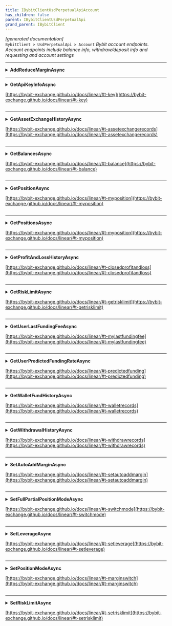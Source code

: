 ```yaml
---
title: IBybitClientUsdPerpetualApiAccount
has_children: false
parent: IBybitClientUsdPerpetualApi
grand_parent: IBybitClient
---
```

*[generated documentation]*  
`BybitClient > UsdPerpetualApi > Account`
*Bybit account endpoints. Account endpoints include balance info, withdraw/deposit info and requesting and account settings*
  

***

<details>
<summary>
<b>AddReduceMarginAsync</b>  

</summary>
<p>

```C#  
Task<WebCallResult<BybitMarginResult>> AddReduceMarginAsync(string symbol, OrderSide side, decimal margin, [Optional] long? receiveWindow, [Optional] CancellationToken ct);  
```  

|Parameter|Description|
|---|---|
|`symbol`|The symbol|
|`side`|The side|
|`margin`|Margin to add (positive) or remove (negative)|
|`receiveWindow`|The receive window for which this request is active. When the request takes longer than this to complete the server will reject the request|
|`ct`|Cancellation token|

*Add/reduce margin*  

</p>
</details>

***

<details>
<summary>
<b>GetApiKeyInfoAsync</b>  

[https://bybit-exchange.github.io/docs/linear/#t-key](https://bybit-exchange.github.io/docs/linear/#t-key)  
</summary>
<p>

```C#  
Task<WebCallResult<IEnumerable<ByBitApiKeyInfo>>> GetApiKeyInfoAsync([Optional] long? receiveWindow, [Optional] CancellationToken ct);  
```  

|Parameter|Description|
|---|---|
|`receiveWindow`|The receive window for which this request is active. When the request takes longer than this to complete the server will reject the request|
|`ct`|Cancellation token|

*Get Api key info*  

</p>
</details>

***

<details>
<summary>
<b>GetAssetExchangeHistoryAsync</b>  

[https://bybit-exchange.github.io/docs/linear/#t-assetexchangerecords](https://bybit-exchange.github.io/docs/linear/#t-assetexchangerecords)  
</summary>
<p>

```C#  
Task<WebCallResult<IEnumerable<BybitExchangeHistoryEntry>>> GetAssetExchangeHistoryAsync([Optional] long? fromId, [Optional] SearchDirection? direction, [Optional] int? limit, [Optional] long? receiveWindow, [Optional] CancellationToken ct);  
```  

|Parameter|Description|
|---|---|
|`fromId`|Filter by id|
|`direction`|Filter by direction|
|`limit`|Max records|
|`receiveWindow`|The receive window for which this request is active. When the request takes longer than this to complete the server will reject the request|
|`ct`|Cancellation token|

*Get asset exchange history*  

</p>
</details>

***

<details>
<summary>
<b>GetBalancesAsync</b>  

[https://bybit-exchange.github.io/docs/linear/#t-balance](https://bybit-exchange.github.io/docs/linear/#t-balance)  
</summary>
<p>

```C#  
Task<WebCallResult<Dictionary<string, BybitBalance>>> GetBalancesAsync([Optional] string? asset, [Optional] long? receiveWindow, [Optional] CancellationToken ct);  
```  

|Parameter|Description|
|---|---|
|`asset`|Filter by asset|
|`receiveWindow`|The receive window for which this request is active. When the request takes longer than this to complete the server will reject the request|
|`ct`|Cancellation token|

*Get wallet balances*  

</p>
</details>

***

<details>
<summary>
<b>GetPositionAsync</b>  

[https://bybit-exchange.github.io/docs/linear/#t-myposition](https://bybit-exchange.github.io/docs/linear/#t-myposition)  
</summary>
<p>

```C#  
Task<WebCallResult<IEnumerable<BybitPositionUsd>>> GetPositionAsync(string symbol, [Optional] long? receiveWindow, [Optional] CancellationToken ct);  
```  

|Parameter|Description|
|---|---|
|`symbol`|Filter by symbol|
|`receiveWindow`|The receive window for which this request is active. When the request takes longer than this to complete the server will reject the request|
|`ct`|Cancellation token|

*Get user positions*  

</p>
</details>

***

<details>
<summary>
<b>GetPositionsAsync</b>  

[https://bybit-exchange.github.io/docs/linear/#t-myposition](https://bybit-exchange.github.io/docs/linear/#t-myposition)  
</summary>
<p>

```C#  
Task<WebCallResult<IEnumerable<BybitPositionUsd>>> GetPositionsAsync([Optional] long? receiveWindow, [Optional] CancellationToken ct);  
```  

|Parameter|Description|
|---|---|
|`receiveWindow`|The receive window for which this request is active. When the request takes longer than this to complete the server will reject the request|
|`ct`|Cancellation token|

*Get user positions*  

</p>
</details>

***

<details>
<summary>
<b>GetProfitAndLossHistoryAsync</b>  

[https://bybit-exchange.github.io/docs/linear/#t-closedprofitandloss](https://bybit-exchange.github.io/docs/linear/#t-closedprofitandloss)  
</summary>
<p>

```C#  
Task<WebCallResult<BybitPage<IEnumerable<BybitPnlEntry>>>> GetProfitAndLossHistoryAsync(string symbol, [Optional] DateTime? startTime, [Optional] DateTime? endTime, [Optional] TradeType? type, [Optional] int? page, [Optional] int? pageSize, [Optional] long? receiveWindow, [Optional] CancellationToken ct);  
```  

|Parameter|Description|
|---|---|
|`symbol`|The symbol to get records for|
|`startTime`|Filter by startTime|
|`endTime`|Filter by endTime|
|`type`|Filter by type|
|`page`|Page|
|`pageSize`|Page size|
|`receiveWindow`|The receive window for which this request is active. When the request takes longer than this to complete the server will reject the request|
|`ct`|Cancellation token|

*Get user's profit and loss records*  

</p>
</details>

***

<details>
<summary>
<b>GetRiskLimitAsync</b>  

[https://bybit-exchange.github.io/docs/linear/#t-getrisklimit](https://bybit-exchange.github.io/docs/linear/#t-getrisklimit)  
</summary>
<p>

```C#  
Task<WebCallResult<IEnumerable<BybitRiskLimit>>> GetRiskLimitAsync(string symbol, [Optional] long? receiveWindow, [Optional] CancellationToken ct);  
```  

|Parameter|Description|
|---|---|
|`symbol`|The symbol|
|`receiveWindow`|The receive window for which this request is active. When the request takes longer than this to complete the server will reject the request|
|`ct`|Cancellation token|

*Get position risk limit*  

</p>
</details>

***

<details>
<summary>
<b>GetUserLastFundingFeeAsync</b>  

[https://bybit-exchange.github.io/docs/linear/#t-mylastfundingfee](https://bybit-exchange.github.io/docs/linear/#t-mylastfundingfee)  
</summary>
<p>

```C#  
Task<WebCallResult<BybitFundingSettlement>> GetUserLastFundingFeeAsync(string symbol, [Optional] long? receiveWindow, [Optional] CancellationToken ct);  
```  

|Parameter|Description|
|---|---|
|`symbol`|The symbol|
|`receiveWindow`|The receive window for which this request is active. When the request takes longer than this to complete the server will reject the request|
|`ct`|Cancellation token|

*Get user last funding fee*  

</p>
</details>

***

<details>
<summary>
<b>GetUserPredictedFundingRateAsync</b>  

[https://bybit-exchange.github.io/docs/linear/#t-predictedfunding](https://bybit-exchange.github.io/docs/linear/#t-predictedfunding)  
</summary>
<p>

```C#  
Task<WebCallResult<BybitPredictedFunding>> GetUserPredictedFundingRateAsync(string symbol, [Optional] long? receiveWindow, [Optional] CancellationToken ct);  
```  

|Parameter|Description|
|---|---|
|`symbol`|The symbol|
|`receiveWindow`|The receive window for which this request is active. When the request takes longer than this to complete the server will reject the request|
|`ct`|Cancellation token|

*Get predicted next funding rate*  

</p>
</details>

***

<details>
<summary>
<b>GetWalletFundHistoryAsync</b>  

[https://bybit-exchange.github.io/docs/linear/#t-walletrecords](https://bybit-exchange.github.io/docs/linear/#t-walletrecords)  
</summary>
<p>

```C#  
Task<WebCallResult<IEnumerable<BybitWalletFundRecord>>> GetWalletFundHistoryAsync([Optional] string? asset, [Optional] DateTime? startTime, [Optional] DateTime? endTime, [Optional] WalletFundType? type, [Optional] int? pageSize, [Optional] int? page, [Optional] long? receiveWindow, [Optional] CancellationToken ct);  
```  

|Parameter|Description|
|---|---|
|`asset`|Filter by asset|
|`startTime`|Filter by start time|
|`endTime`|Filter by end time|
|`type`|Filter by type|
|`pageSize`|Page size|
|`page`|Page|
|`receiveWindow`|The receive window for which this request is active. When the request takes longer than this to complete the server will reject the request|
|`ct`|Cancellation token|

*Get wallet fund endpoints*  

</p>
</details>

***

<details>
<summary>
<b>GetWithdrawalHistoryAsync</b>  

[https://bybit-exchange.github.io/docs/linear/#t-withdrawrecords](https://bybit-exchange.github.io/docs/linear/#t-withdrawrecords)  
</summary>
<p>

```C#  
Task<WebCallResult<IEnumerable<BybitWithdrawal>>> GetWithdrawalHistoryAsync([Optional] string? asset, [Optional] DateTime? startTime, [Optional] DateTime? endTime, [Optional] WithdrawStatus? status, [Optional] int? pageSize, [Optional] int? page, [Optional] long? receiveWindow, [Optional] CancellationToken ct);  
```  

|Parameter|Description|
|---|---|
|`asset`|Filter by asset|
|`startTime`|Filter by start time|
|`endTime`|Filter by end time|
|`status`|Filter by status|
|`pageSize`|Page size|
|`page`|Page|
|`receiveWindow`|The receive window for which this request is active. When the request takes longer than this to complete the server will reject the request|
|`ct`|Cancellation token|

*Get withdrawal history*  

</p>
</details>

***

<details>
<summary>
<b>SetAutoAddMarginAsync</b>  

[https://bybit-exchange.github.io/docs/linear/#t-setautoaddmargin](https://bybit-exchange.github.io/docs/linear/#t-setautoaddmargin)  
</summary>
<p>

```C#  
Task<WebCallResult> SetAutoAddMarginAsync(string symbol, OrderSide side, bool autoAddMargin, [Optional] long? receiveWindow, [Optional] CancellationToken ct);  
```  

|Parameter|Description|
|---|---|
|`symbol`|Symbol|
|`side`|Side|
|`autoAddMargin`|Auto add or not|
|`receiveWindow`|The receive window for which this request is active. When the request takes longer than this to complete the server will reject the request|
|`ct`|Cancellation token|

*Set auto add margin switch*  

</p>
</details>

***

<details>
<summary>
<b>SetFullPartialPositionModeAsync</b>  

[https://bybit-exchange.github.io/docs/linear/#t-switchmode](https://bybit-exchange.github.io/docs/linear/#t-switchmode)  
</summary>
<p>

```C#  
Task<WebCallResult<BybitTpSlMode>> SetFullPartialPositionModeAsync(string symbol, StopLossTakeProfitMode mode, [Optional] long? receiveWindow, [Optional] CancellationToken ct);  
```  

|Parameter|Description|
|---|---|
|`symbol`|The symbol|
|`mode`|New mode|
|`receiveWindow`|The receive window for which this request is active. When the request takes longer than this to complete the server will reject the request|
|`ct`|Cancellation token|

*Switch between full or partial Stop loss/Take profit mode*  

</p>
</details>

***

<details>
<summary>
<b>SetLeverageAsync</b>  

[https://bybit-exchange.github.io/docs/linear/#t-setleverage](https://bybit-exchange.github.io/docs/linear/#t-setleverage)  
</summary>
<p>

```C#  
Task<WebCallResult> SetLeverageAsync(string symbol, int buyLeverage, int sellLeverage, [Optional] long? receiveWindow, [Optional] CancellationToken ct);  
```  

|Parameter|Description|
|---|---|
|`symbol`|The symbol|
|`buyLeverage`|Buy leverage|
|`sellLeverage`|Sell leverage|
|`receiveWindow`|The receive window for which this request is active. When the request takes longer than this to complete the server will reject the request|
|`ct`|Cancellation token|

*Set leverage*  

</p>
</details>

***

<details>
<summary>
<b>SetPositionModeAsync</b>  

[https://bybit-exchange.github.io/docs/linear/#t-marginswitch](https://bybit-exchange.github.io/docs/linear/#t-marginswitch)  
</summary>
<p>

```C#  
Task<WebCallResult> SetPositionModeAsync(string symbol, bool isIsolated, decimal buyLeverage, decimal sellLeverage, [Optional] long? receiveWindow, [Optional] CancellationToken ct);  
```  

|Parameter|Description|
|---|---|
|`symbol`|The symbol|
|`isIsolated`|True is Isolated; false is Cross|
|`buyLeverage`|Buy leverage|
|`sellLeverage`|Sell leverage|
|`receiveWindow`||
|`ct`|Cancellation token|

*Switch Cross/Isolated; must set leverage value when switching from Cross to Isolated*  

</p>
</details>

***

<details>
<summary>
<b>SetRiskLimitAsync</b>  

[https://bybit-exchange.github.io/docs/linear/#t-setrisklimit](https://bybit-exchange.github.io/docs/linear/#t-setrisklimit)  
</summary>
<p>

```C#  
Task<WebCallResult<BybitRiskId>> SetRiskLimitAsync(string symbol, OrderSide side, long riskId, [Optional] long? receiveWindow, [Optional] CancellationToken ct);  
```  

|Parameter|Description|
|---|---|
|`symbol`|The symbol|
|`side`|Side|
|`riskId`|The risk id to set|
|`receiveWindow`|The receive window for which this request is active. When the request takes longer than this to complete the server will reject the request|
|`ct`|Cancellation token|

*Set position risk*  

</p>
</details>
